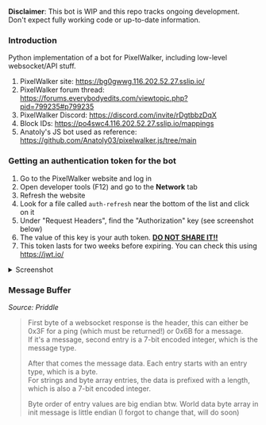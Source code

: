 **Disclaimer**: This bot is WIP and this repo tracks ongoing development. Don't expect fully working code or up-to-date information.

### Introduction
Python implementation of a bot for PixelWalker, including low-level websocket/API stuff.

1. PixelWalker site: https://bg0gwwg.116.202.52.27.sslip.io/
2. PixelWalker forum thread: https://forums.everybodyedits.com/viewtopic.php?pid=799235#p799235
3. PixelWalker Discord: https://discord.com/invite/rDgtbbzDqX
4. Block IDs: https://po4swc4.116.202.52.27.sslip.io/mappings 
5. Anatoly's JS bot used as reference: https://github.com/Anatoly03/pixelwalker.js/tree/main

### Getting an authentication token for the bot
1. Go to the PixelWalker website and log in
2. Open developer tools (F12) and go to the **Network** tab
3. Refresh the website
4. Look for a file called `auth-refresh` near the bottom of the list and click on it
5. Under "Request Headers", find the "Authorization" key (see screenshot below)
6. The value of this key is your auth token. <u>**DO NOT SHARE IT!!**</u>
7. This token lasts for two weeks before expiring. You can check this using https://jwt.io/ 

<details>
<summary>Screenshot</summary>

![Finding the auth token](https://cdn.discordapp.com/attachments/1230093943941758977/1231626846005760131/image.png?ex=6627d2e2&is=66268162&hm=aca73c8570b63ce2ad7fddcf719373039d3e64207e9e0e8d09dba09ba3e1880f&)
</details>

### Message Buffer
*Source: Priddle*
> First byte of a websocket response is the header, this can either be 0x3F for a ping (which must be returned!) or 0x6B for a message.  
> If it's a message, second entry is a 7-bit encoded integer, which is the message type.
>
>After that comes the message data. Each entry starts with an entry type, which is a byte.  
>For strings and byte array entries, the data is prefixed with a length, which is also a 7-bit encoded integer.
>
>Byte order of entry values are big endian btw. World data byte array in init message is little endian (I forgot to change that, will do soon) 
